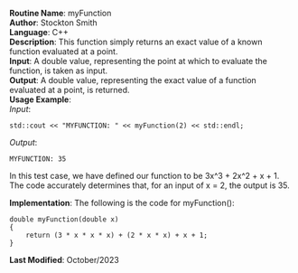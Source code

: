 **Routine Name**: myFunction  
**Author**: Stockton Smith  
**Language**: C++  
**Description**: This function simply returns an exact value of a known function evaluated at a point.  
**Input**: A double value, representing the point at which to evaluate the function, is taken as input.  
**Output**: A double value, representing the exact value of a function evaluated at a point, is returned.  
**Usage Example**:  
*Input*:  

    std::cout << "MYFUNCTION: " << myFunction(2) << std::endl;

*Output*:  

    MYFUNCTION: 35

In this test case, we have defined our function to be 3x^3 + 2x^2 + x + 1. The code accurately determines that, for an input of x = 2, the output is 35.

**Implementation**: The following is the code for myFunction():  

    double myFunction(double x)
    {
        return (3 * x * x * x) + (2 * x * x) + x + 1;
    }

**Last Modified**: October/2023